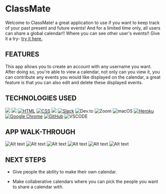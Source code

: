 # ClassMate
Welcome to ClassMate! a great application to use if you want to keep track of your past present and future events! And for a limited time only, all users can share a global calendar!! Where you can see other user's events!! Give it a try-
[try it here.](https://liftehttps://benjamin-class-mate-9ee3204dac92.herokuapp.com/)

## FEATURES
This app allows you to create an account with any username you want. After doing so, you're able to view a calendar, not only can you view it, you can contribute any events you would like displayed on the calendar, a great feature is that you can also edit and delete these displayed events.


## TECHNOLOGIES USED 
![](https://img.shields.io/badge/React-20232A?style=for-the-badge&logo=react&logoColor=61DAFB)
![](https://img.shields.io/badge/Express.js-404D59?style=for-the-badge)
[![HTML](https://img.shields.io/badge/HTML5-E34F26?style=for-the-badge&logo=html5&logoColor=white)](https://developer.mozilla.org/en-US/docs/Web/HTML)
[![CSS](https://img.shields.io/badge/CSS-239120?&style=for-the-badge&logo=css3&logoColor=white)](https://developer.mozilla.org/en-US/docs/Web/CSS)
![](https://img.shields.io/badge/MongoDB-4EA94B?style=for-the-badge&logo=mongodb&logoColor=white)
[![Slack](https://img.shields.io/badge/Slack-4A154B?style=for-the-badge&logo=slack&logoColor=white)](https://slack.com/)
![Dev.to](https://img.shields.io/badge/dev.to-0A0A0A?style=for-the-badge&logo=devdotto&logoColor=white)
![Zoom](https://img.shields.io/badge/Zoom-2D8CFF?style=for-the-badge&logo=zoom&logoColor=white)
![macOS](https://img.shields.io/badge/mac%20os-000000?style=for-the-badge&logo=apple&logoColor=white)
[![Heroku](https://img.shields.io/badge/Heroku-430098?style=for-the-badge&logo=heroku&logoColor=white)](https://www.heroku.com/)
[![Google Chrome](https://img.shields.io/badge/Google_Chrome-4285F4?style=for-the-badge&logo=Google-chrome&logoColor=white)](https://www.google.com/chrome/)
[![GitHub](https://img.shields.io/badge/GitHub-Version%20Control-lightgrey)](https://github.com/)
![VSCODE](https://img.shields.io/badge/Made%20for-VSCode-1f425f.svg)

## APP WALK-THROUGH
![Alt text](<Screenshot 2023-12-07 at 2.49.09 PM.png>)
![Alt text](<Screenshot 2023-12-07 at 2.57.16 PM.png>)
![Alt text](<Screenshot 2023-12-07 at 2.57.54 PM.png>)
![Alt text](<Screenshot 2023-12-07 at 3.09.06 PM.png>)
![Alt text](<Screenshot 2023-12-07 at 3.11.11 PM.png>)
![Alt text](<Screenshot 2023-12-07 at 3.11.19 PM.png>)


## NEXT STEPS

* Give people the ability to make their own calendar.

* Make collaberative calendars where you can pick the people you want to share a calendar with.
